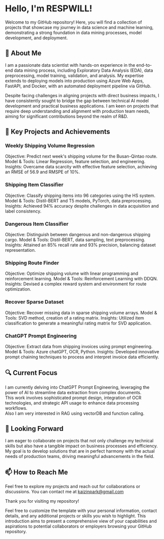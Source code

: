 # Hello, I'm RESPWILL!  
Welcome to my GitHub repository! Here, you will find a collection of projects that showcase my journey in data science and machine learning, demonstrating a strong foundation in data mining processes, model development, and deployment.  

## 🌟 About Me  
I am a passionate data scientist with hands-on experience in the end-to-end data mining process, including Exploratory Data Analysis (EDA), data preprocessing, model training, validation, and analysis. My expertise extends to deploying models into production using Azure Web Apps, FastAPI, and Docker, with an automated deployment pipeline via GitHub.  

Despite facing challenges in aligning projects with direct business impacts, I have consistently sought to bridge the gap between technical AI model development and practical business applications. I am keen on projects that require deep understanding and alignment with production team needs, aiming for significant contributions beyond the realm of R&D.  

## 🚀 Key Projects and Achievements  
### Weekly Shipping Volume Regression
Objective: Predict next week's shipping volume for the Busan-Qintao route.  
Model & Tools: Linear Regression, feature selection, and engineering.  
Insights: Overcame data scarcity with effective feature selection, achieving an RMSE of 56.9 and RMSPE of 10%.

### Shipping Item Classifier  
Objective: Classify shipping items into 96 categories using the HS system.  
Model & Tools: Distil-BERT and T5 models, PyTorch, data preprocessing.  
Insights: Achieved 94% accuracy despite challenges in data acquisition and label consistency.

### Dangerous Item Classifier  
Objective: Distinguish between dangerous and non-dangerous shipping cargo.
Model & Tools: Distil-BERT, data sampling, text preprocessing.
Insights: Attained an 85% recall rate and 93% precision, balancing dataset representation.

### Shipping Route Finder
Objective: Optimize shipping volume with linear programming and reinforcement learning.
Model & Tools: Reinforcement Learning with DDQN.
Insights: Devised a complex reward system and environment for route optimization.

### Recover Sparse Dataset
Objective: Recover missing data in sparse shipping volume arrays.
Model & Tools: SVD method, creation of a rating matrix.
Insights: Utilized item classification to generate a meaningful rating matrix for SVD application.

### ChatGPT Prompt Engineering
Objective: Extract data from shipping invoices using prompt engineering.
Model & Tools: Azure chatGPT, OCR, Python.
Insights: Developed innovative prompt chaining techniques to process and interpret invoice data efficiently.  

## 🔍 Current Focus
I am currently delving into ChatGPT Prompt Engineering, leveraging the power of AI to streamline data extraction from complex documents.  
This work involves sophisticated prompt design, integration of OCR technologies, and strategic API usage to enhance data processing workflows.  
Also I am very interested in RAG using vectorDB and function calling.

## 🌱 Looking Forward
I am eager to collaborate on projects that not only challenge my technical skills but also have a tangible impact on business processes and efficiency.  
My goal is to develop solutions that are in perfect harmony with the actual needs of production teams, driving meaningful advancements in the field.

## 📫 How to Reach Me
Feel free to explore my projects and reach out for collaborations or discussions. You can contact me at kaizinpark@gmail.com

Thank you for visiting my repository!

Feel free to customize the template with your personal information, contact details, and any additional projects or skills you wish to highlight. This introduction aims to present a comprehensive view of your capabilities and aspirations to potential collaborators or employers browsing your GitHub repository.

<!---
respwill/respwill is a ✨ special ✨ repository because its `README.md` (this file) appears on your GitHub profile.
You can click the Preview link to take a look at your changes.
--->
